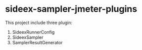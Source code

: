 # sideex-sampler-jmeter-plugins

This project include three plugin:

1. SideexRunnerConfig
2. SideexSampler
3. SamplerResultGenerator